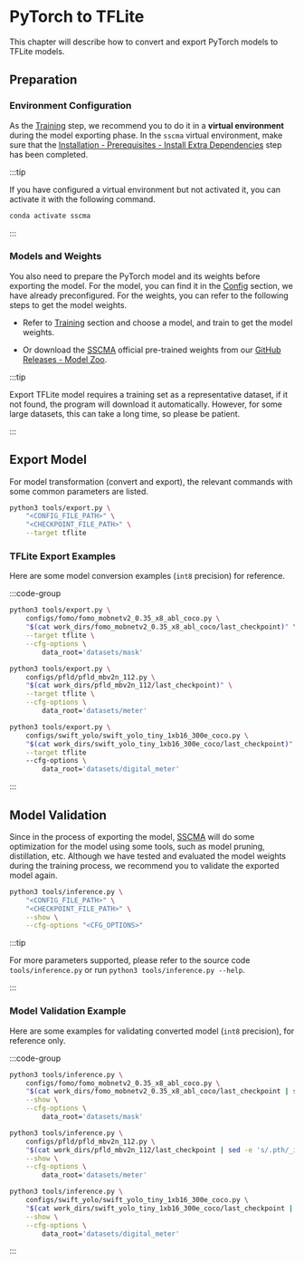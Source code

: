 # PyTorch to TFLite

This chapter will describe how to convert and export PyTorch models to TFLite models.

## Preparation

### Environment Configuration

As the [Training](../training/overview) step, we recommend you to do it in a **virtual environment** during the model exporting phase. In the `sscma` virtual environment, make sure that the [Installation - Prerequisites - Install Extra Dependencies](../../introduction/installation#step-4-install-extra-dependencies-optional) step has been completed.

:::tip

If you have configured a virtual environment but not activated it, you can activate it with the following command.

```sh
conda activate sscma
```

:::

### Models and Weights

You also need to prepare the PyTorch model and its weights before exporting the model. For the model, you can find it in the [Config](../config) section, we have already preconfigured. For the weights, you can refer to the following steps to get the model weights.

- Refer to [Training](../training/overview) section and choose a model, and train to get the model weights.

- Or download the [SSCMA](https://github.com/Seeed-Studio/ModelAssistant) official pre-trained weights from our [GitHub Releases - Model Zoo](https://github.com/Seeed-Studio/ModelAssistantreleases/tag/model_zoo).

:::tip

Export TFLite model requires a training set as a representative dataset, if it not found, the program will download it automatically. However, for some large datasets, this can take a long time, so please be patient.

:::

## Export Model

For model transformation (convert and export), the relevant commands with some common parameters are listed.

```sh
python3 tools/export.py \
    "<CONFIG_FILE_PATH>" \
    "<CHECKPOINT_FILE_PATH>" \
    --target tflite
```

### TFLite Export Examples

Here are some model conversion examples (`int8` precision) for reference.

:::code-group

```sh [FOMO Model Conversion]
python3 tools/export.py \
    configs/fomo/fomo_mobnetv2_0.35_x8_abl_coco.py \
    "$(cat work_dirs/fomo_mobnetv2_0.35_x8_abl_coco/last_checkpoint)" \
    --target tflite \
    --cfg-options \
        data_root='datasets/mask'

```

```sh [PFLD Model Conversion]
python3 tools/export.py \
    configs/pfld/pfld_mbv2n_112.py \
    "$(cat work_dirs/pfld_mbv2n_112/last_checkpoint)" \
    --target tflite \
    --cfg-options \
        data_root='datasets/meter'
```

```sh [SWIFT-YOLO Model Conversion]
python3 tools/export.py \
    configs/swift_yolo/swift_yolo_tiny_1xb16_300e_coco.py \
    "$(cat work_dirs/swift_yolo_tiny_1xb16_300e_coco/last_checkpoint)" \
    --target tflite
    --cfg-options \
        data_root='datasets/digital_meter'
```

:::

## Model Validation

Since in the process of exporting the model, [SSCMA](https://github.com/Seeed-Studio/ModelAssistant) will do some optimization for the model using some tools, such as model pruning, distillation, etc. Although we have tested and evaluated the model weights during the training process, we recommend you to validate the exported model again.

```sh
python3 tools/inference.py \
    "<CONFIG_FILE_PATH>" \
    "<CHECKPOINT_FILE_PATH>" \
    --show \
    --cfg-options "<CFG_OPTIONS>"
```

:::tip

For more parameters supported, please refer to the source code `tools/inference.py` or run `python3 tools/inference.py --help`.

:::

### Model Validation Example

Here are some examples for validating converted model (`int8` precision), for reference only.

:::code-group

```sh [FOMO Model Validation]
python3 tools/inference.py \
    configs/fomo/fomo_mobnetv2_0.35_x8_abl_coco.py \
    "$(cat work_dirs/fomo_mobnetv2_0.35_x8_abl_coco/last_checkpoint | sed -e 's/.pth/_int8.tflite/g')" \
    --show \
    --cfg-options \
        data_root='datasets/mask'
```

```sh [PFLD Model Validation]
python3 tools/inference.py \
    configs/pfld/pfld_mbv2n_112.py \
    "$(cat work_dirs/pfld_mbv2n_112/last_checkpoint | sed -e 's/.pth/_int8.tflite/g')" \
    --show \
    --cfg-options \
        data_root='datasets/meter'
```

```sh [SWIFT-YOLO Model Validation]
python3 tools/inference.py \
    configs/swift_yolo/swift_yolo_tiny_1xb16_300e_coco.py \
    "$(cat work_dirs/swift_yolo_tiny_1xb16_300e_coco/last_checkpoint | sed -e 's/.pth/_int8.tflite/g')" \
    --show \
    --cfg-options \
        data_root='datasets/digital_meter'
```

:::
